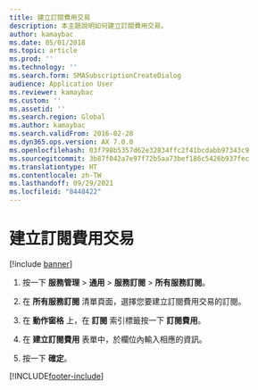 ```yaml
---
title: 建立訂閱費用交易
description: 本主題說明如何建立訂閱費用交易。
author: kamaybac
ms.date: 05/01/2018
ms.topic: article
ms.prod: ''
ms.technology: ''
ms.search.form: SMASubscriptionCreateDialog
audience: Application User
ms.reviewer: kamaybac
ms.custom: ''
ms.assetid: ''
ms.search.region: Global
ms.author: kamaybac
ms.search.validFrom: 2016-02-28
ms.dyn365.ops.version: AX 7.0.0
ms.openlocfilehash: 03f798b5357d62e32834ffc2f41bcdabb97343c9
ms.sourcegitcommit: 3b87f042a7e97f72b5aa73bef186c5426b937fec
ms.translationtype: HT
ms.contentlocale: zh-TW
ms.lasthandoff: 09/29/2021
ms.locfileid: "8448422"
---
```

# <a name="create-subscription-fee-transactions"></a>建立訂閱費用交易 

[!include [banner](../includes/banner.md)]


1.  按一下 **服務管理** \> **通用** \> **服務訂閱** \> **所有服務訂閱**。

2.  在 **所有服務訂閱** 清單頁面，選擇您要建立訂閱費用交易的訂閱。

3.  在 **動作窗格** 上，在 **訂閱** 索引標籤按一下 **訂閱費用**。

4.  在 **建立訂閱費用** 表單中，於欄位內輸入相應的資訊。

5.  按一下 **確定**。

  




[!INCLUDE[footer-include](../../includes/footer-banner.md)]